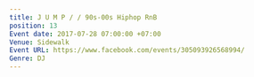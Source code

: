```yaml
---
title: J U M P / / 90s-00s Hiphop RnB
position: 13
Event date: 2017-07-28 07:00:00 +07:00
Venue: Sidewalk
Event URL: https://www.facebook.com/events/305093926568994/
Genre: DJ
---
```


